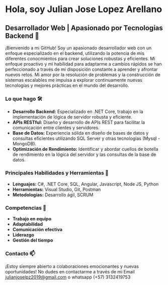 # Hola, soy Julian Jose Lopez Arellano

## Desarrollador Web | Apasionado por Tecnologías Backend 🚀

¡Bienvenido a mi GitHub! Soy un apasionado desarrollador web con un enfoque especializado en el backend, utilizando la potencia de mis diferentes conocmientos para crear soluciones robustas y eficientes. Mi enfoque proactivo y mi habilidad para adaptarme a cambios rápidos se han perfeccionado a través de mi disposición constante a aprender y afrontar nuevos retos. Mi amor por la resolución de problemas y la construcción de sistemas escalables me impulsa a explorar continuamente nuevas tecnologías y mejores prácticas en el mundo del desarrollo.


### Lo que hago 🛠️

- **Desarrollo Backend:** Especializado en .NET Core, trabajo en la implementación de lógica de servidor robusta y eficiente.
- **APIs RESTful:** Diseño y desarrollo de APIs REST para facilitar la comunicación entre clientes y servidores.
- **Base de Datos:** Experiencia sólida en diseño de bases de datos y consultas eficientes utilizando SQL Server y otras tecnologías (Mysql - MongoDB).
- **Optimización de Rendimiento:** Identificar y abordar cuellos de botella de rendimiento en la lógica del servidor y las consultas de la base de datos.


### Principales Habilidades y Herramientas 🚀

- **Lenguajes:** C#, .NET Core, SQL, Angular, Javascript, Node JS, Python
- **Herramientas:** Visual Studio, Git, Postman
- **Metodologías:** Desarrollo ágil, SCRUM

### Competencias 🌟

- **Trabajo en equipo**
- **Adaptabilidad**
- **Comunicación efectiva**
- **Liderazgo**
- **Gestión del tiempo**

### Contacto 📫

¡Estoy siempre abierto a colaboraciones emocionantes y nuevas oportunidades! No dudes en contactarme a través de mi Email julianjoselpz2019@gmail.com o whatsapp (+57) 3132419753 
